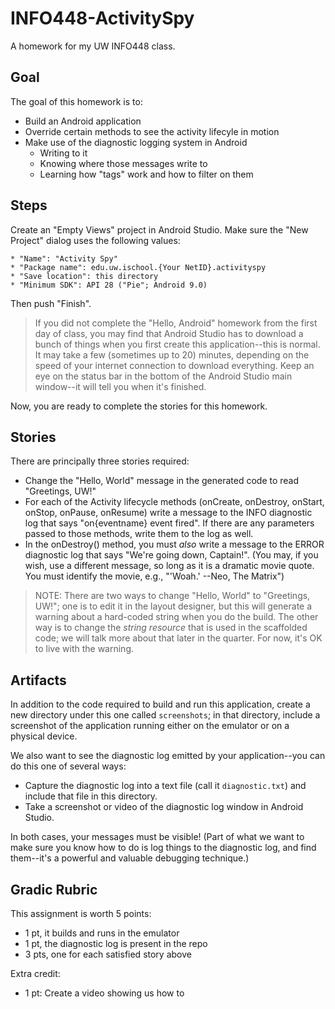 # INFO448-ActivitySpy
A homework for my UW INFO448 class.

## Goal
The goal of this homework is to:

* Build an Android application 
* Override certain methods to see the activity lifecyle in motion
* Make use of the diagnostic logging system in Android
    * Writing to it
    * Knowing where those messages write to
    * Learning how "tags" work and how to filter on them

## Steps
Create an "Empty Views" project in Android Studio. Make sure the "New Project" dialog uses the following values:

    * "Name": "Activity Spy"
    * "Package name": edu.uw.ischool.{Your NetID}.activityspy
    * "Save location": this directory
    * "Minimum SDK": API 28 ("Pie"; Android 9.0)

Then push "Finish".

> If you did not complete the "Hello, Android" homework from the first day of class, you may find that Android Studio has to download a bunch of things when you first create this application--this is normal. It may take a few (sometimes up to 20) minutes, depending on the speed of your internet connection to download everything. Keep an eye on the status bar in the bottom of the Android Studio main window--it will tell you when it's finished.

Now, you are ready to complete the stories for this homework.

## Stories
There are principally three stories required:

* Change the "Hello, World" message in the generated code to read "Greetings, UW!"
* For each of the Activity lifecycle methods (onCreate, onDestroy, onStart, onStop, onPause, onResume) write a message to the INFO diagnostic log that says "on{eventname} event fired". If there are any parameters passed to those methods, write them to the log as well.
* In the onDestroy() method, you must *also* write a message to the ERROR diagnostic log that says "We're going down, Captain!". (You may, if you wish, use a different message, so long as it is a dramatic movie quote. You must identify the movie, e.g., "'Woah.' --Neo, The Matrix")

> NOTE: There are two ways to change "Hello, World" to "Greetings, UW!"; one is to edit it in the layout designer, but this will generate a warning about a hard-coded string when you do the build. The other way is to change the *string resource* that is used in the scaffolded code; we will talk more about that later in the quarter. For now, it's OK to live with the warning.

## Artifacts
In addition to the code required to build and run this application, create a new directory under this one called `screenshots`; in that directory, include a screenshot of the application running either on the emulator or on a physical device.

We also want to see the diagnostic log emitted by your application--you can do this one of several ways:

* Capture the diagnostic log into a text file (call it `diagnostic.txt`) and include that file in this directory.
* Take a screenshot or video of the diagnostic log window in Android Studio.

In both cases, your messages must be visible! (Part of what we want to make sure you know how to do is log things to the diagnostic log, and find them--it's a powerful and valuable debugging technique.)

## Gradic Rubric
This assignment is worth 5 points:

* 1 pt, it builds and runs in the emulator
* 1 pt, the diagnostic log is present in the repo
* 3 pts, one for each satisfied story above

Extra credit:

* 1 pt: Create a video showing us how to 